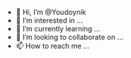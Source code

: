 - 👋 Hi, I’m @Youdoynik
- 👀 I’m interested in ...
- 🌱 I’m currently learning ...
- 💞️ I’m looking to collaborate on ...
- 📫 How to reach me ...

<!---
Youdoynik/Youdoynik is a ✨ special ✨ repository because its `README.md` (this file) appears on your GitHub profile.
You can click the Preview link to take a look at your changes.
--->
